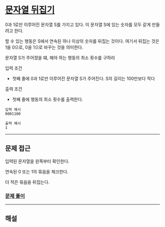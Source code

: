 # [문자열 뒤집기](https://www.acmicpc.net/problem/1439)

0과 1로만 이루어진 문자열 S를 가지고 있다. 이 문자열 S에 있는 숫자를 모두 같게 만들려고 한다.

할 수 있는 행동은 S에서 연속된 하나 이상의 숫자를 뒤집는 것이다. 여기서 뒤집는 것은 1을 0으로, 0을 1으로 바꾸는 것을 의미한다.

문자열 S가 주어졌을 떄, 해야 하는 행동의 최소 횟수를 구하라

입력 조건

- 첫째 줄에 0과 1로만 이루어진 문자열 S가 주어진다. S의 길이는 100만보다 적다

출력 조건

- 첫째 줄에 행동의 최소 횟수를 출력한다.

```
입력 예시
0001100

출력 예시
1
```

---

## 문제 접근

입력된 문자열을 왼쪽부터 확인한다.

연속된 0 또는 1의 묶음을 체크한다.

더 적은 묶음을 뒤집는다.

### [문제 풀이](./3.py)

---

## 해설
